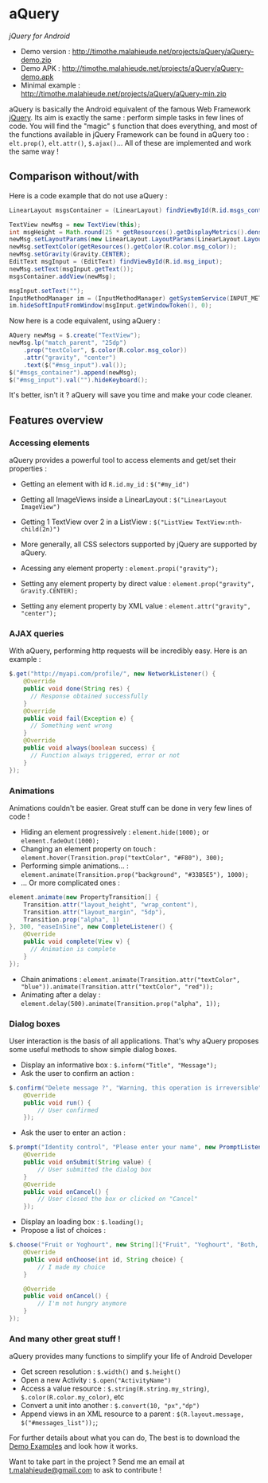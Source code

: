 # aQuery
*jQuery for Android*

* Demo version : http://timothe.malahieude.net/projects/aQuery/aQuery-demo.zip
* Demo APK : http://timothe.malahieude.net/projects/aQuery/aQuery-demo.apk
* Minimal example : http://timothe.malahieude.net/projects/aQuery/aQuery-min.zip

aQuery is basically the Android equivalent of the famous Web Framework [jQuery](https://jquery.com/).
Its aim is exactly the same : perform simple tasks in few lines of code. You will find the "magic" `$` function that does everything, and most of the functions available in jQuery Framework can be found in aQuery too : `elt.prop()`, `elt.attr()`, `$.ajax()`... All of these are implemented and work the same way !

## Comparison without/with
Here is a code example that do not use aQuery :
```java
LinearLayout msgsContainer = (LinearLayout) findViewById(R.id.msgs_container);

TextView newMsg = new TextView(this);
int msgHeight = Math.round(25 * getResources().getDisplayMetrics().density);
newMsg.setLayoutParams(new LinearLayout.LayoutParams(LinearLayout.LayoutParams.MATCH_PARENT, msgHeight));
newMsg.setTextColor(getResources().getColor(R.color.msg_color));
newMsg.setGravity(Gravity.CENTER);
EditText msgInput = (EditText) findViewById(R.id.msg_input);
newMsg.setText(msgInput.getText());
msgsContainer.addView(newMsg);

msgInput.setText("");
InputMethodManager im = (InputMethodManager) getSystemService(INPUT_METHOD_SERVICE);
im.hideSoftInputFromWindow(msgInput.getWindowToken(), 0);
```
Now here is a code equivalent, using aQuery :
```java
AQuery newMsg = $.create("TextView");
newMsg.lp("match_parent", "25dp")
	.prop("textColor", $.color(R.color.msg_color))
	.attr("gravity", "center")
	.text($("#msg_input").val());
$("#msgs_container").append(newMsg);
$("#msg_input").val("").hideKeyboard();
```
It's better, isn't it ? aQuery will save you time and make your code cleaner.

## Features overview
### Accessing elements
aQuery provides a powerful tool to access elements and get/set their properties :
* Getting an element with id `R.id.my_id` : `$("#my_id")`
* Getting all ImageViews inside a LinearLayout : `$("LinearLayout ImageView")`
* Getting 1 TextView over 2 in a ListView : `$("ListView TextView:nth-child(2n)")`
* More generally, all CSS selectors supported by jQuery are supported by aQuery.

* Acessing any element property : `element.propi("gravity");`
* Setting any element property by direct value : `element.prop("gravity", Gravity.CENTER);`
* Setting any element property by XML value : `element.attr("gravity", "center");`

### AJAX queries
With aQuery, performing http requests will be incredibly easy. Here is an example :
```java
$.get("http://myapi.com/profile/", new NetworkListener() {
	@Override
	public void done(String res) {
      // Response obtained successfully
	}
	@Override
	public void fail(Exception e) {
      // Something went wrong
	}
	@Override
	public void always(boolean success) {
      // Function always triggered, error or not
	}
});
```

### Animations
Animations couldn't be easier. Great stuff can be done in very few lines of code !
* Hiding an element progressively : `element.hide(1000);` or `element.fadeOut(1000);`
* Changing an element property on touch : `element.hover(Transition.prop("textColor", "#F80"), 300);`
* Performing simple animations... : `element.animate(Transition.prop("background", "#33B5E5"), 1000);`
* ... Or more complicated ones :
```java
element.animate(new PropertyTransition[] {
    Transition.attr("layout_height", "wrap_content"),
    Transition.attr("layout_margin", "5dp"),
    Transition.prop("alpha", 1)
}, 300, "easeInSine", new CompleteListener() {
	@Override
	public void complete(View v) {
      // Animation is complete
	}
});
```
* Chain animations : `element.animate(Transition.attr("textColor", "blue")).animate(Transition.attr("textColor", "red"));`
* Animating after a delay : `element.delay(500).animate(Transition.prop("alpha", 1));`

### Dialog boxes
User interaction is the basis of all applications. That's why aQuery proposes some useful methods to show simple dialog boxes.
* Display an informative box : `$.inform("Title", "Message");`
* Ask the user to confirm an action :
```java
$.confirm("Delete message ?", "Warning, this operation is irreversible", new Runnable() {
    @Override
    public void run() {
        // User confirmed
    });
```
* Ask the user to enter an action :
```java
$.prompt("Identity control", "Please enter your name", new PromptListener() {
    @Override
    public void onSubmit(String value) {
        // User submitted the dialog box
    }
    @Override
    public void onCancel() {
        // User closed the box or clicked on "Cancel"
    });
```
* Display an loading box : `$.loading();`
* Propose a list of choices :
```java
$.choose("Fruit or Yoghourt", new String[]{"Fruit", "Yoghourt", "Both, please"}, new $Utils.ChoiceListener() {
	@Override
	public void onChoose(int id, String choice) {
        // I made my choice
	}

	@Override
	public void onCancel() {
        // I'm not hungry anymore
	}
});
```

### And many other great stuff !
aQuery provides many functions to simplify your life of Android Developer
* Get screen resolution : `$.width()` and `$.height()`
* Open a new Activity : `$.open("ActivityName")`
* Access a value resource : `$.string(R.string.my_string)`, `$.color(R.color.my_color)`, etc
* Convert a unit into another : `$.convert(10, "px","dp")`
* Append views in an XML resource to a parent : `$(R.layout.message, $("#messages_list"));`;

For further details about what you can do, The best is to download the [Demo Examples](http://timothe.malahieude.net/projects/aQuery/aQuery-demo.zip) and look how it works.

Want to take part in the project ? Send me an email at t.malahieude@gmail.com to ask to contribute !
